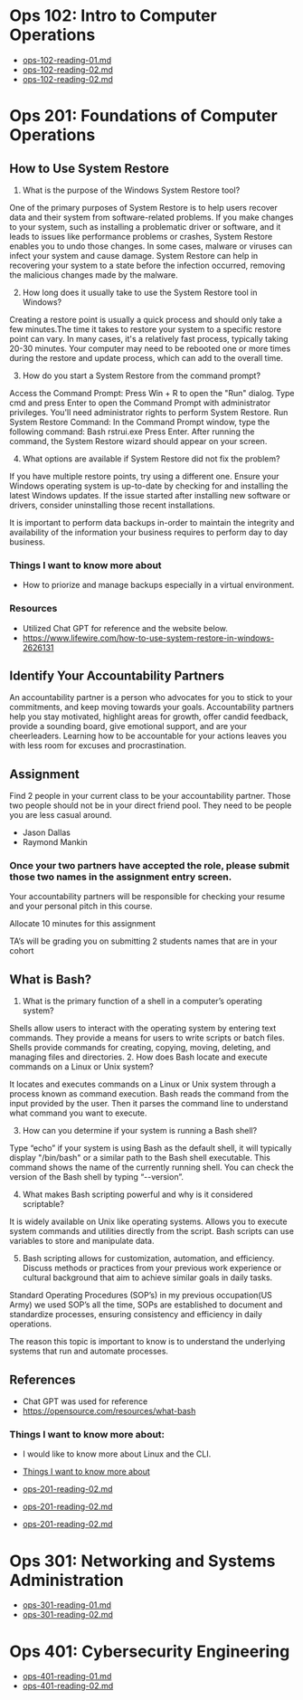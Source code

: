 # Ops 102: Intro to Computer Operations

- [ops-102-reading-01.md](ops-102-reading-01.md)
- [ops-102-reading-02.md](ops-102-reading-02.md)
- [ops-102-reading-02.md](ops-102-reading-02.md)

# Ops 201: Foundations of Computer Operations

## How to Use System Restore

1. What is the purpose of the Windows System Restore tool?

One of the primary purposes of System Restore is to help users recover data and  their system from software-related problems. If you make changes to your system, such as installing a problematic driver or software, and it leads to issues like performance problems or crashes, System Restore enables you to undo those changes. In some cases, malware or viruses can infect your system and cause damage. System Restore can help in recovering your system to a state before the infection occurred, removing the malicious changes made by the malware.

2. How long does it usually take to use the System Restore tool in Windows?

Creating a restore point is usually a quick process and should only take a few minutes.The time it takes to restore your system to a specific restore point can vary. In many cases, it's a relatively fast process, typically taking 20-30 minutes. Your computer may need to be rebooted one or more times during the restore and update process, which can add to the overall time.

3. How do you start a System Restore from the command prompt?

Access the Command Prompt:
Press Win + R to open the "Run" dialog.
Type cmd and press Enter to open the Command Prompt with administrator privileges. You'll need administrator rights to perform System Restore.
Run System Restore Command:
In the Command Prompt window, type the following command:
Bash 
rstrui.exe
Press Enter.
After running the command, the System Restore wizard should appear on your screen.

4. What options are available if System Restore did not fix the problem?

If you have multiple restore points, try using a different one. Ensure your Windows operating system is up-to-date by checking for and installing the latest Windows updates.  If the issue started after installing new software or drivers, consider uninstalling those recent installations. 

It is important to perform data backups in-order to maintain the integrity and availability of the information your business requires to perform day to day business.

### Things I want to know more about
- How to priorize and manage backups especially in a virtual environment.
### Resources 
- Utilized Chat GPT for reference and the website below.
- https://www.lifewire.com/how-to-use-system-restore-in-windows-2626131

## Identify Your Accountability Partners

An accountability partner is a person who advocates for you to stick to your commitments, and keep moving towards your goals. Accountability partners help you stay motivated, highlight areas for growth, offer candid feedback, provide a sounding board, give emotional support, and are your cheerleaders. Learning how to be accountable for your actions leaves you with less room for excuses and procrastination.

## Assignment

Find 2 people in your current class to be your accountability partner.
Those two people should not be in your direct friend pool. They need to be people you are less casual around.

- Jason Dallas
- Raymond Mankin


### Once your two partners have accepted the role, please submit those two names in the assignment entry screen.

Your accountability partners will be responsible for checking your resume and your personal pitch in this course.


Allocate 10 minutes for this assignment

TA’s will be grading you on submitting 2 students names that are in your cohort

## What is Bash?

1. What is the primary function of a shell in a computer’s operating system? 

Shells allow users to interact with the operating system by entering text commands. They provide a means for users to write scripts or batch files. Shells provide commands for creating, copying, moving, deleting, and managing files and directories.
2. How does Bash locate and execute commands on a Linux or Unix system? 

It locates and executes commands on a Linux or Unix system through a process known as command execution. Bash reads the command from the input provided by the user. Then it parses the command line to understand what command you want to execute. 

3. How can you determine if your system is running a Bash shell?

Type “echo” if your system is using Bash as the default shell, it will typically display "/bin/bash" or a similar path to the Bash shell executable. This command shows the name of the currently running shell. You can check the version of the Bash shell by typing “--version”.

4. What makes Bash scripting powerful and why is it considered scriptable?

It is widely available on Unix like operating systems. Allows you to execute system commands and utilities directly from the script. Bash scripts can use variables to store and manipulate data. 

5. Bash scripting allows for customization, automation, and efficiency. Discuss methods or practices from your previous work experience or cultural background that aim to achieve similar goals in daily tasks. 

Standard Operating Procedures (SOP’s) in my previous occupation(US Army) we used SOP’s all the time, SOPs are established to document and standardize processes, ensuring consistency and efficiency in daily operations.

The reason this topic is important to know is to understand the underlying systems that run and automate processes.

## References

- Chat GPT was used for reference
- https://opensource.com/resources/what-bash

### Things I want to know more about:
- I would like to know more about Linux and the CLI.

- [Things I want to know more about](https://opensource.com/resources/what-bash)
- [ops-201-reading-02.md](ops-201-reading-04.md)
- [ops-201-reading-02.md](ops-201-reading-05.md)
- [ops-201-reading-02.md](ops-201-reading-06.md)

# Ops 301: Networking and Systems Administration

- [ops-301-reading-01.md](ops-301-reading-01.md)
- [ops-301-reading-02.md](ops-301-reading-02.md)

# Ops 401: Cybersecurity Engineering

- [ops-401-reading-01.md](ops-401-reading-01.md)
- [ops-401-reading-02.md](ops-401-reading-02.md)
